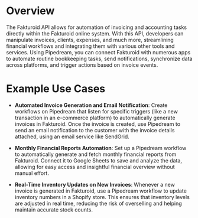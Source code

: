 # Overview

The Fakturoid API allows for automation of invoicing and accounting tasks directly within the Fakturoid online system. With this API, developers can manipulate invoices, clients, expenses, and much more, streamlining financial workflows and integrating them with various other tools and services. Using Pipedream, you can connect Fakturoid with numerous apps to automate routine bookkeeping tasks, send notifications, synchronize data across platforms, and trigger actions based on invoice events.

# Example Use Cases

- **Automated Invoice Generation and Email Notification**: Create workflows on Pipedream that listen for specific triggers (like a new transaction in an e-commerce platform) to automatically generate invoices in Fakturoid. Once the invoice is created, use Pipedream to send an email notification to the customer with the invoice details attached, using an email service like SendGrid.

- **Monthly Financial Reports Automation**: Set up a Pipedream workflow to automatically generate and fetch monthly financial reports from Fakturoid. Connect it to Google Sheets to save and analyze the data, allowing for easy access and insightful financial overview without manual effort.

- **Real-Time Inventory Updates on New Invoices**: Whenever a new invoice is generated in Fakturoid, use a Pipedream workflow to update inventory numbers in a Shopify store. This ensures that inventory levels are adjusted in real time, reducing the risk of overselling and helping maintain accurate stock counts.
